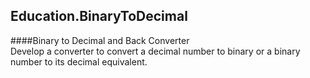 ## Education.BinaryToDecimal
####Binary to Decimal and Back Converter  
Develop a converter to convert a decimal number to binary or a binary number to its decimal equivalent. 
